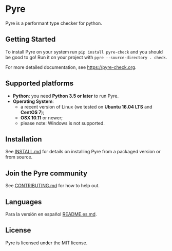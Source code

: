 # Pyre
Pyre is a performant type checker for python.

## Getting Started

To install Pyre on your system run `pip install pyre-check` and you should be good to go! Run it on your project with `pyre --source-directory . check`.

For more detailed documentation, see https://pyre-check.org.

## Supported platforms

* **Python**: you need **Python 3.5 or later** to run Pyre.
* **Operating System**:
  * a recent version of Linux (we tested on **Ubuntu 16.04 LTS** and **CentOS 7**);
  * **OSX 10.11** or newer;
  * please note: Windows is not supported.

## Installation

See [INSTALL.md](https://github.com/facebook/pyre-check/blob/master/INSTALL.md) for details on installing Pyre from a packaged version or from source.

## Join the Pyre community

See [CONTRIBUTING.md](https://github.com/facebook/pyre-check/blob/master/CONTRIBUTING.md) for how to help out.

## Languages

Para la versión en español [README.es.md](https://github.com/facebook/pyre-check/blob/master/README.es.md).

## License

Pyre is licensed under the MIT license.
